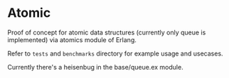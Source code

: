# Atomic

Proof of concept for atomic data structures (currently only queue is implemented) via atomics module of Erlang.

Refer to `tests` and `benchmarks` directory for example usage and usecases.

Currently there's a heisenbug in the base/queue.ex module.
